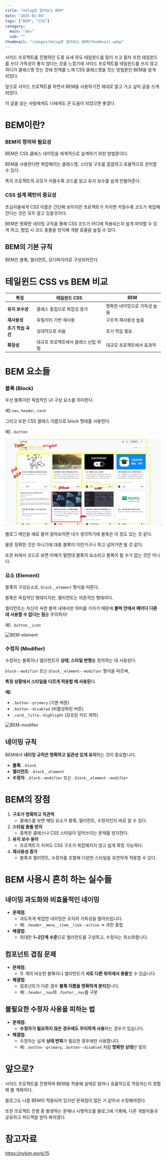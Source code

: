 ```yaml
---
title: "Velog로 알아보는 BEM"
date: "2025-01-04"
tags: ["BEM", "CSS"]
category:
  main: "dev"
  sub: ""
thumbnail: "/images/Velog로 알아보는 BEM/thumbnail.webp"
---
```


사이드 프로젝트를 진행하던 도중 요새 하도 테일윈드를 많이 쓰고 필자 또한 테일윈드를 쓰다 가독성이 좋지 않다는 것을 느꼈기에 사이드 프로젝트를 테일윈드를 쓰지 않고 하다가 클래스명 짓는 것에 한계를 느껴 CSS 클래스명을 짓는 방법론인 BEM을 알게 되었다.

앞으로 사이드 프로젝트를 하면서 BEM을 사용하기전 제대로 알고 가고 싶어 글을 쓰게 되었다.

이 글을 읽는 사람에게도 나에게도 큰 도움이 되었으면 좋겠다.

# BEM이란?

### BEM의 정의와 필요성

BEM은 CSS 클래스 네이밍을 체계적으로 설계하기 위한 방법론이다.

BEM을 사용한다면 복잡해지는 클래스명, 스타일 구조를 깔끔하고 효율적으로 관리할 수 있다.

특히 프로젝트의 규모가 커줄수록 코드를 읽고 유지 보수를 쉽게 만들어준다.

### CSS 설계 패턴의 중요성

초심자들에게 CSS 이름은 간단해 보이지만 프로젝트가 커지면 커질수록 코드가 복잡해진다는 것은 모두 알고 있을것이다.

BEM은 명확한 네이밍 규칙을 통해 CSS 코드가 어디에 적용되는지 쉽게 파악할 수 있게 하고, 협업 시 코드 충돌을 방지해 개발 효율을 높일 수 있다.

## BEM의 기본 규칙

BEM은 블록, 엘리먼트, 모디파이어로 구성되어진다.

# 테일윈드 CSS vs BEM 비교

| 특징               | 테일윈드 CSS                         | BEM                           |
| ------------------ | ------------------------------------ | ----------------------------- |
| **유지 보수성**    | 클래스 중첩으로 복잡성 증가          | 명확한 네이밍으로 가독성 높음 |
| **재사용성**       | 유틸리티 기반 재사용                 | 구조적 재사용성 높음          |
| **초기 학습 곡선** | 상대적으로 쉬움                      | 초기 학습 필요                |
| **확장성**         | 대규모 프로젝트에서 클래스 난립 위험 | 대규모 프로젝트에서 효과적    |

# BEM 요소들

### 블록 (Block)

우선 블록이란 독립적인 UI 구성 요소를 의미한다.

예) `nav`, `header`, `card`

그리고 또한 CSS 클래스 이름으로 block 형태를 사용한다.

예) `.button`

![BEM-block](/images/Velog로%20알아보는%20BEM/BEM-block.jpg)

벨로그 메인을 예로 들어 알아보자면 내가 생각하기에 블록은 이 정도 있는 것 같다.

물론 정확한 것은 아니기에 대충 블록이 이런거구나 하고 넘어가면 될 것 같다.

또한 뒤에서 코드로 보면 이해가 될텐데 블록의 요소라고 블록이 될 수가 없는 것은 아니다.

### 요소 (Element)

블록의 구성요소로, `block__element` 형식을 따른다.

블록은 독립적인 형태이지만, 엘리먼트는 의존적인 형태이다.

엘리먼트는 자신이 속한 블럭 내에서만 의미를 가지기 때문에 **블럭 안에서 떼어다 다른 데 사용할 수 없다는 점**을 주의하자!

예) `.button__icon`

![BEM-element](/images/Velog로%20알아보는%20BEM/BEM-element.webp)

### 수정자 (Modifier)

수정자는 블록이나 엘리먼트의 **상태, 스타일 변형**을 정의하는 데 사용된다.

`block--modifier` 또는 `block__element--modifier` 형식을 따르며,

**특정 상황에서 스타일을 다르게 적용할 때 사용된**다.

**예)**

- `.button--primary` (기본 버튼)
- `.button--disabled` (비활성화된 버튼)
- `.card__title--highlight` (강조된 카드 제목)

![BEM-modifier](/images/Velog로%20알아보는%20BEM/BEM-modifier.webp)

## 네이밍 규칙

BEM에서 **네이밍 규칙은 명확하고 일관성 있게 유지**하는 것이 중요합니다.

- **블록**: `.block`
- **엘리먼트**: `.block__element`
- **수정자**: `.block--modifier` 또는 `.block__element--modifier`

# BEM의 장점

1. **구조가 명확하고 직관적**
   - 클래스를 보면 해당 요소가 블록, 엘리먼트, 수정자인지 바로 알 수 있다.
2. **스타일 충돌 방지**
   - 중복된 클래스나 CSS 스타일이 덮어쓰이는 문제를 방지한다.
3. **유지 보수 용이**
   - 프로젝트가 커져도 CSS 구조가 복잡해지지 않고 쉽게 확장 가능하다.
4. **재사용성 증가**
   - 블록과 엘리먼트, 수정자를 조합해 다양한 스타일을 유연하게 적용할 수 있다.

# BEM 사용시 흔히 하는 실수들

## 네이밍 과도화와 비효율적인 네이밍

- **문제점**:
  - 과도하게 복잡한 네이밍은 오히려 가독성을 떨어뜨립니다.
  - 예: `.header__menu__item__link--active` → 과한 중첩
- **해결법**:
  - 최대한 **1~2단계 수준**으로 엘리먼트를 구성하고, 수정자는 최소화합니다.

## 컴포넌트 겹침 문제

- **문제점**:
  - 두 개의 비슷한 블록이나 엘리먼트가 **서로 다른 위치에서 충돌**할 수 있습니다.
- **해결법**:
  - 컴포넌트가 다른 경우 **블록 이름을 명확하게 분리**합니다.
  - 예: `.header__nav`와 `.footer__nav`를 구분

## 불필요한 수정자 사용을 피하는 법

- **문제점**:
  - **수정자가 필요하지 않은 경우에도 무리하게 사용**하는 경우가 있습니다.
- **해결법**:
  - 수정자는 실제 **상태 변화**가 필요한 경우에만 사용합니다.
  - 예: `.button--primary`, `.button--disabled` 처럼 **명확한 상태**만 정의

# 앞으로?

사이드 프로젝트를 진행하며 BEM을 적용해 실제로 얼마나 효율적으로 작동하는지 경험해 볼 계획이다.

블로그도 나름 BEM이 적용되어 있지만 문제점이 많은 거 같아서 수정해야겠다.

또한 프로젝트 진행 중 발생하는 문제나 시행착오를 블로그에 기록해,
다른 개발자들과 공유하고 피드백을 받아 봐야겠다.

# 참고자료

https://nykim.work/15
